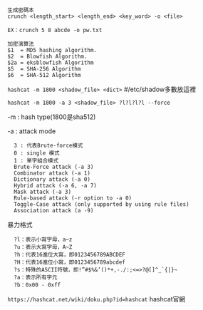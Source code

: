 ```
生成密碼本
crunch <length_start> <length_end> <key_word> -o <file>

EX：crunch 5 8 abcde -o pw.txt
```

```
加密演算法
$1  = MD5 hashing algorithm.
$2  = Blowfish Algorithm.
$2a = eksblowfish Algorithm
$5  = SHA-256 Algorithm
$6  = SHA-512 Algorithm
```

`hashcat -m 1800 <shadow_file> <dict>`  #/etc/shadow多數放這裡

`hashcat -m 1800 -a 3 <shadow_file> ?l?l?l?l --force`

-m : hash type(1800是sha512)

-a : attack mode 

      3 : 代表Brute-force模式
      0 : single 模式
      1 : 單字組合模式
      Brute-Force attack (-a 3)
      Combinator attack (-a 1)
      Dictionary attack (-a 0)
      Hybrid attack (-a 6, -a 7)
      Mask attack (-a 3)
      Rule-based attack (-r option to -a 0)
      Toggle-Case attack (only supported by using rule files)
      Association attack (a -9)

      
暴力格式

      ?l：表示小寫字母，a~z
      ?u：表示大寫字母，A~Z
      ?h：代表16進位大寫，即0123456789ABCDEF
      ?H：代表16進位小寫，即0123456789abcdef
      ?s：特殊的ASCII符號，即!”#$%&’()*+,-./:;<=>?@[]^_`{|}~
      ?a：表示所有字元
      ?b：0x00 - 0xff

`https://hashcat.net/wiki/doku.php?id=hashcat` hashcat官網
